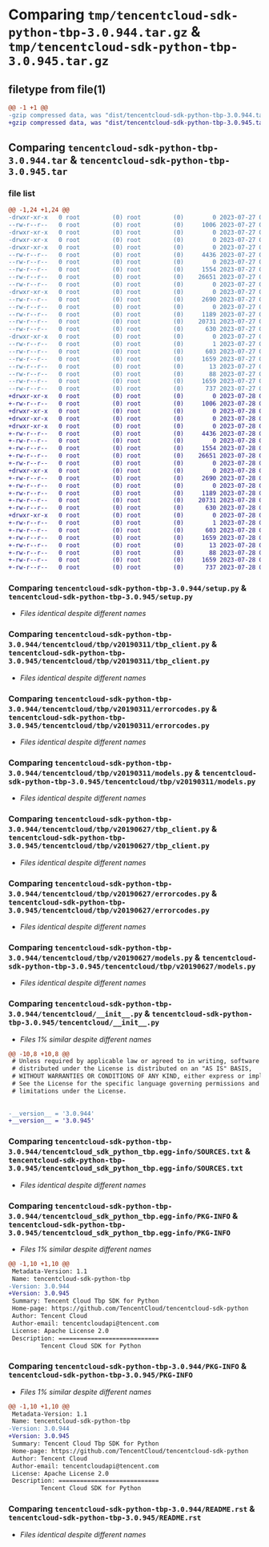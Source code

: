 # Comparing `tmp/tencentcloud-sdk-python-tbp-3.0.944.tar.gz` & `tmp/tencentcloud-sdk-python-tbp-3.0.945.tar.gz`

## filetype from file(1)

```diff
@@ -1 +1 @@
-gzip compressed data, was "dist/tencentcloud-sdk-python-tbp-3.0.944.tar", last modified: Thu Jul 27 02:23:39 2023, max compression
+gzip compressed data, was "dist/tencentcloud-sdk-python-tbp-3.0.945.tar", last modified: Fri Jul 28 00:35:48 2023, max compression
```

## Comparing `tencentcloud-sdk-python-tbp-3.0.944.tar` & `tencentcloud-sdk-python-tbp-3.0.945.tar`

### file list

```diff
@@ -1,24 +1,24 @@
-drwxr-xr-x   0 root         (0) root         (0)        0 2023-07-27 02:23:39.000000 tencentcloud-sdk-python-tbp-3.0.944/
--rw-r--r--   0 root         (0) root         (0)     1006 2023-07-27 02:23:39.000000 tencentcloud-sdk-python-tbp-3.0.944/setup.py
-drwxr-xr-x   0 root         (0) root         (0)        0 2023-07-27 02:23:39.000000 tencentcloud-sdk-python-tbp-3.0.944/tencentcloud/
-drwxr-xr-x   0 root         (0) root         (0)        0 2023-07-27 02:23:39.000000 tencentcloud-sdk-python-tbp-3.0.944/tencentcloud/tbp/
-drwxr-xr-x   0 root         (0) root         (0)        0 2023-07-27 02:23:39.000000 tencentcloud-sdk-python-tbp-3.0.944/tencentcloud/tbp/v20190311/
--rw-r--r--   0 root         (0) root         (0)     4436 2023-07-27 02:23:39.000000 tencentcloud-sdk-python-tbp-3.0.944/tencentcloud/tbp/v20190311/tbp_client.py
--rw-r--r--   0 root         (0) root         (0)        0 2023-07-27 02:23:39.000000 tencentcloud-sdk-python-tbp-3.0.944/tencentcloud/tbp/v20190311/__init__.py
--rw-r--r--   0 root         (0) root         (0)     1554 2023-07-27 02:23:39.000000 tencentcloud-sdk-python-tbp-3.0.944/tencentcloud/tbp/v20190311/errorcodes.py
--rw-r--r--   0 root         (0) root         (0)    26651 2023-07-27 02:23:39.000000 tencentcloud-sdk-python-tbp-3.0.944/tencentcloud/tbp/v20190311/models.py
--rw-r--r--   0 root         (0) root         (0)        0 2023-07-27 02:23:39.000000 tencentcloud-sdk-python-tbp-3.0.944/tencentcloud/tbp/__init__.py
-drwxr-xr-x   0 root         (0) root         (0)        0 2023-07-27 02:23:39.000000 tencentcloud-sdk-python-tbp-3.0.944/tencentcloud/tbp/v20190627/
--rw-r--r--   0 root         (0) root         (0)     2690 2023-07-27 02:23:39.000000 tencentcloud-sdk-python-tbp-3.0.944/tencentcloud/tbp/v20190627/tbp_client.py
--rw-r--r--   0 root         (0) root         (0)        0 2023-07-27 02:23:39.000000 tencentcloud-sdk-python-tbp-3.0.944/tencentcloud/tbp/v20190627/__init__.py
--rw-r--r--   0 root         (0) root         (0)     1189 2023-07-27 02:23:39.000000 tencentcloud-sdk-python-tbp-3.0.944/tencentcloud/tbp/v20190627/errorcodes.py
--rw-r--r--   0 root         (0) root         (0)    20731 2023-07-27 02:23:39.000000 tencentcloud-sdk-python-tbp-3.0.944/tencentcloud/tbp/v20190627/models.py
--rw-r--r--   0 root         (0) root         (0)      630 2023-07-27 02:23:39.000000 tencentcloud-sdk-python-tbp-3.0.944/tencentcloud/__init__.py
-drwxr-xr-x   0 root         (0) root         (0)        0 2023-07-27 02:23:39.000000 tencentcloud-sdk-python-tbp-3.0.944/tencentcloud_sdk_python_tbp.egg-info/
--rw-r--r--   0 root         (0) root         (0)        1 2023-07-27 02:23:39.000000 tencentcloud-sdk-python-tbp-3.0.944/tencentcloud_sdk_python_tbp.egg-info/dependency_links.txt
--rw-r--r--   0 root         (0) root         (0)      603 2023-07-27 02:23:39.000000 tencentcloud-sdk-python-tbp-3.0.944/tencentcloud_sdk_python_tbp.egg-info/SOURCES.txt
--rw-r--r--   0 root         (0) root         (0)     1659 2023-07-27 02:23:39.000000 tencentcloud-sdk-python-tbp-3.0.944/tencentcloud_sdk_python_tbp.egg-info/PKG-INFO
--rw-r--r--   0 root         (0) root         (0)       13 2023-07-27 02:23:39.000000 tencentcloud-sdk-python-tbp-3.0.944/tencentcloud_sdk_python_tbp.egg-info/top_level.txt
--rw-r--r--   0 root         (0) root         (0)       88 2023-07-27 02:23:39.000000 tencentcloud-sdk-python-tbp-3.0.944/setup.cfg
--rw-r--r--   0 root         (0) root         (0)     1659 2023-07-27 02:23:39.000000 tencentcloud-sdk-python-tbp-3.0.944/PKG-INFO
--rw-r--r--   0 root         (0) root         (0)      737 2023-07-27 02:23:39.000000 tencentcloud-sdk-python-tbp-3.0.944/README.rst
+drwxr-xr-x   0 root         (0) root         (0)        0 2023-07-28 00:35:48.000000 tencentcloud-sdk-python-tbp-3.0.945/
+-rw-r--r--   0 root         (0) root         (0)     1006 2023-07-28 00:35:48.000000 tencentcloud-sdk-python-tbp-3.0.945/setup.py
+drwxr-xr-x   0 root         (0) root         (0)        0 2023-07-28 00:35:48.000000 tencentcloud-sdk-python-tbp-3.0.945/tencentcloud/
+drwxr-xr-x   0 root         (0) root         (0)        0 2023-07-28 00:35:48.000000 tencentcloud-sdk-python-tbp-3.0.945/tencentcloud/tbp/
+drwxr-xr-x   0 root         (0) root         (0)        0 2023-07-28 00:35:48.000000 tencentcloud-sdk-python-tbp-3.0.945/tencentcloud/tbp/v20190311/
+-rw-r--r--   0 root         (0) root         (0)     4436 2023-07-28 00:35:48.000000 tencentcloud-sdk-python-tbp-3.0.945/tencentcloud/tbp/v20190311/tbp_client.py
+-rw-r--r--   0 root         (0) root         (0)        0 2023-07-28 00:35:48.000000 tencentcloud-sdk-python-tbp-3.0.945/tencentcloud/tbp/v20190311/__init__.py
+-rw-r--r--   0 root         (0) root         (0)     1554 2023-07-28 00:35:48.000000 tencentcloud-sdk-python-tbp-3.0.945/tencentcloud/tbp/v20190311/errorcodes.py
+-rw-r--r--   0 root         (0) root         (0)    26651 2023-07-28 00:35:48.000000 tencentcloud-sdk-python-tbp-3.0.945/tencentcloud/tbp/v20190311/models.py
+-rw-r--r--   0 root         (0) root         (0)        0 2023-07-28 00:35:48.000000 tencentcloud-sdk-python-tbp-3.0.945/tencentcloud/tbp/__init__.py
+drwxr-xr-x   0 root         (0) root         (0)        0 2023-07-28 00:35:48.000000 tencentcloud-sdk-python-tbp-3.0.945/tencentcloud/tbp/v20190627/
+-rw-r--r--   0 root         (0) root         (0)     2690 2023-07-28 00:35:48.000000 tencentcloud-sdk-python-tbp-3.0.945/tencentcloud/tbp/v20190627/tbp_client.py
+-rw-r--r--   0 root         (0) root         (0)        0 2023-07-28 00:35:48.000000 tencentcloud-sdk-python-tbp-3.0.945/tencentcloud/tbp/v20190627/__init__.py
+-rw-r--r--   0 root         (0) root         (0)     1189 2023-07-28 00:35:48.000000 tencentcloud-sdk-python-tbp-3.0.945/tencentcloud/tbp/v20190627/errorcodes.py
+-rw-r--r--   0 root         (0) root         (0)    20731 2023-07-28 00:35:48.000000 tencentcloud-sdk-python-tbp-3.0.945/tencentcloud/tbp/v20190627/models.py
+-rw-r--r--   0 root         (0) root         (0)      630 2023-07-28 00:35:48.000000 tencentcloud-sdk-python-tbp-3.0.945/tencentcloud/__init__.py
+drwxr-xr-x   0 root         (0) root         (0)        0 2023-07-28 00:35:48.000000 tencentcloud-sdk-python-tbp-3.0.945/tencentcloud_sdk_python_tbp.egg-info/
+-rw-r--r--   0 root         (0) root         (0)        1 2023-07-28 00:35:48.000000 tencentcloud-sdk-python-tbp-3.0.945/tencentcloud_sdk_python_tbp.egg-info/dependency_links.txt
+-rw-r--r--   0 root         (0) root         (0)      603 2023-07-28 00:35:48.000000 tencentcloud-sdk-python-tbp-3.0.945/tencentcloud_sdk_python_tbp.egg-info/SOURCES.txt
+-rw-r--r--   0 root         (0) root         (0)     1659 2023-07-28 00:35:48.000000 tencentcloud-sdk-python-tbp-3.0.945/tencentcloud_sdk_python_tbp.egg-info/PKG-INFO
+-rw-r--r--   0 root         (0) root         (0)       13 2023-07-28 00:35:48.000000 tencentcloud-sdk-python-tbp-3.0.945/tencentcloud_sdk_python_tbp.egg-info/top_level.txt
+-rw-r--r--   0 root         (0) root         (0)       88 2023-07-28 00:35:48.000000 tencentcloud-sdk-python-tbp-3.0.945/setup.cfg
+-rw-r--r--   0 root         (0) root         (0)     1659 2023-07-28 00:35:48.000000 tencentcloud-sdk-python-tbp-3.0.945/PKG-INFO
+-rw-r--r--   0 root         (0) root         (0)      737 2023-07-28 00:35:48.000000 tencentcloud-sdk-python-tbp-3.0.945/README.rst
```

### Comparing `tencentcloud-sdk-python-tbp-3.0.944/setup.py` & `tencentcloud-sdk-python-tbp-3.0.945/setup.py`

 * *Files identical despite different names*

### Comparing `tencentcloud-sdk-python-tbp-3.0.944/tencentcloud/tbp/v20190311/tbp_client.py` & `tencentcloud-sdk-python-tbp-3.0.945/tencentcloud/tbp/v20190311/tbp_client.py`

 * *Files identical despite different names*

### Comparing `tencentcloud-sdk-python-tbp-3.0.944/tencentcloud/tbp/v20190311/errorcodes.py` & `tencentcloud-sdk-python-tbp-3.0.945/tencentcloud/tbp/v20190311/errorcodes.py`

 * *Files identical despite different names*

### Comparing `tencentcloud-sdk-python-tbp-3.0.944/tencentcloud/tbp/v20190311/models.py` & `tencentcloud-sdk-python-tbp-3.0.945/tencentcloud/tbp/v20190311/models.py`

 * *Files identical despite different names*

### Comparing `tencentcloud-sdk-python-tbp-3.0.944/tencentcloud/tbp/v20190627/tbp_client.py` & `tencentcloud-sdk-python-tbp-3.0.945/tencentcloud/tbp/v20190627/tbp_client.py`

 * *Files identical despite different names*

### Comparing `tencentcloud-sdk-python-tbp-3.0.944/tencentcloud/tbp/v20190627/errorcodes.py` & `tencentcloud-sdk-python-tbp-3.0.945/tencentcloud/tbp/v20190627/errorcodes.py`

 * *Files identical despite different names*

### Comparing `tencentcloud-sdk-python-tbp-3.0.944/tencentcloud/tbp/v20190627/models.py` & `tencentcloud-sdk-python-tbp-3.0.945/tencentcloud/tbp/v20190627/models.py`

 * *Files identical despite different names*

### Comparing `tencentcloud-sdk-python-tbp-3.0.944/tencentcloud/__init__.py` & `tencentcloud-sdk-python-tbp-3.0.945/tencentcloud/__init__.py`

 * *Files 1% similar despite different names*

```diff
@@ -10,8 +10,8 @@
 # Unless required by applicable law or agreed to in writing, software
 # distributed under the License is distributed on an "AS IS" BASIS,
 # WITHOUT WARRANTIES OR CONDITIONS OF ANY KIND, either express or implied.
 # See the License for the specific language governing permissions and
 # limitations under the License.
 
 
-__version__ = '3.0.944'
+__version__ = '3.0.945'
```

### Comparing `tencentcloud-sdk-python-tbp-3.0.944/tencentcloud_sdk_python_tbp.egg-info/SOURCES.txt` & `tencentcloud-sdk-python-tbp-3.0.945/tencentcloud_sdk_python_tbp.egg-info/SOURCES.txt`

 * *Files identical despite different names*

### Comparing `tencentcloud-sdk-python-tbp-3.0.944/tencentcloud_sdk_python_tbp.egg-info/PKG-INFO` & `tencentcloud-sdk-python-tbp-3.0.945/tencentcloud_sdk_python_tbp.egg-info/PKG-INFO`

 * *Files 1% similar despite different names*

```diff
@@ -1,10 +1,10 @@
 Metadata-Version: 1.1
 Name: tencentcloud-sdk-python-tbp
-Version: 3.0.944
+Version: 3.0.945
 Summary: Tencent Cloud Tbp SDK for Python
 Home-page: https://github.com/TencentCloud/tencentcloud-sdk-python
 Author: Tencent Cloud
 Author-email: tencentcloudapi@tencent.com
 License: Apache License 2.0
 Description: ============================
         Tencent Cloud SDK for Python
```

### Comparing `tencentcloud-sdk-python-tbp-3.0.944/PKG-INFO` & `tencentcloud-sdk-python-tbp-3.0.945/PKG-INFO`

 * *Files 1% similar despite different names*

```diff
@@ -1,10 +1,10 @@
 Metadata-Version: 1.1
 Name: tencentcloud-sdk-python-tbp
-Version: 3.0.944
+Version: 3.0.945
 Summary: Tencent Cloud Tbp SDK for Python
 Home-page: https://github.com/TencentCloud/tencentcloud-sdk-python
 Author: Tencent Cloud
 Author-email: tencentcloudapi@tencent.com
 License: Apache License 2.0
 Description: ============================
         Tencent Cloud SDK for Python
```

### Comparing `tencentcloud-sdk-python-tbp-3.0.944/README.rst` & `tencentcloud-sdk-python-tbp-3.0.945/README.rst`

 * *Files identical despite different names*

